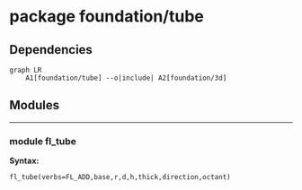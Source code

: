 # package foundation/tube

## Dependencies

```mermaid
graph LR
    A1[foundation/tube] --o|include| A2[foundation/3d]
```

## Modules

---

### module fl_tube

__Syntax:__

    fl_tube(verbs=FL_ADD,base,r,d,h,thick,direction,octant)

